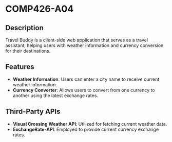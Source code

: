# COMP426-A04
## Description
Travel Buddy is a client-side web application that serves as a travel assistant, helping users with weather information and currency conversion for their destinations.

## Features
- **Weather Information**: Users can enter a city name to receive current weather information.
- **Currency Converter**: Allows users to convert from one currency to another using the latest exchange rates.

## Third-Party APIs
- **Visual Crossing Weather API**: Utilized for fetching current weather data.
- **ExchangeRate-API**: Employed to provide current currency exchange rates.

